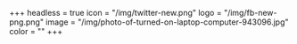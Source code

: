 +++
headless = true
icon = "/img/twitter-new.png"
logo = "/img/fb-new-png.png"
image = "/img/photo-of-turned-on-laptop-computer-943096.jpg"
color = ""
+++

